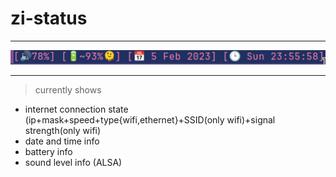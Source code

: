 # zi-status
---

<p align="center">
    <img src="assets/showoff.png"/>
</p>

---
> currently shows
 - internet connection state (ip+mask+speed+type{wifi,ethernet}+SSID(only wifi)+signal strength(only wifi)
 - date and time info
 - battery info
 - sound level info (ALSA)

